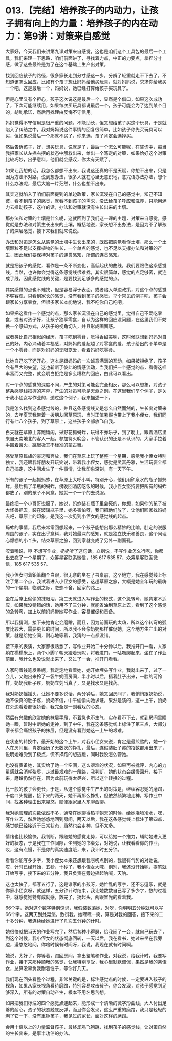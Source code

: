 # 013.【完结】培养孩子的内动力，让孩子拥有向上的力量：培养孩子的内在动力：第9讲：对策来自感觉

大家好，今天我们来讲第九课对策来自感觉，这也是咱们这个工具包的最后一个工具，我们来理一下思路，咱们前面讲了，寻找着力点，中正的力要点，拿捏分寸感，做了这些最终是为了在这个基础上生产出对策。

找到回应孩子的路径，很多家长走到分寸感这一步，分辨了轻重就走不下去了，不知道该怎么回应，比如有个孩子想让妈妈给他买玩具，就对妈妈说，求求你给我买一个吧，这是最后一个，妈妈说，她已经打算给孩子买玩具了。

但是心里又有个担心，孩子这次说这是最后一个，显然是个借口，如果这次成功了，下次可能继续用，如果每次买玩具都说最后一个，孩子可能会为了达到某个目的，胡乱承诺，然后再找理由反悔不守信用。

妈妈觉得不守信用是很严重的问题，不能助长，但又想给孩子买这个玩具，于是就陷入了纠结之中，我对妈妈说这件事情的回复很简单，比如孩子你先买玩具可以买，但如果说最后一个那就不买了，你来选，孩子肯定会选择买。

然后告诉孩子，好，想买玩具，说就是了，最后一个怎么可能呢，在咨询中，每当我把家长从左摇右摆的状态中解救出来，给出一个笃定的对策，如果恰好这个对策比较巧妙，出乎意料，他们就会感叹，你太有天赋了。

如果让我想的话，我怎么都想不出来，我说这还真的不是天赋，你想不出来，只是因为方法不对路，说到想办法，很多人就在心里无意识地，念咒语办法办法，想个什么办法呢，最后大脑一片茫然，什么也想不出来。

其实这就陷入了咱们前面提到的单边政策，家长沉浸在自己的感觉中，知己不知彼，看不到孩子的感觉，就看不到孩子的需求，没法给孩子呼应和滋养，只能用满力去推动孩子，这样的话，办法和对策就没有生长出来的土壤。

那办法和对策的土壤是什么呢，这就回到了我们这一课的主题，对策来自感觉，感觉就是办法和对策生长出来的土壤，概括地说，家长想不出办法，是因为不了解孩子的深层感觉，接下来我们就来说说。

办法和对策是怎么从感觉的土壤中生长出来的，既然把感觉看作土壤，那么一个土壤颗粒不足以支撑植物的生长，一个单点的感觉，也不足以支撑办法和对策的产生，因此我们要保持对孩子的连贯感知，所谓的连贯感知。

就是把孩子的感觉，看作是一条不断变化，高低起伏的曲线，我们要跟住这条感觉线，当然，也许你会觉得这条感觉线很难找，其实很简单，感觉的点足够密，就连成了线，因此感觉线的关键，是要找到足够多的感觉的点。

其实感觉的点也不难找，但是容易浮于表面，或者陷入单边政策，对这个点的感觉不够客观，只看到家长的感觉，没有看到孩子的感觉，举个常见的例子吧，孩子会跟家长分享零食，但很多家长本能地说，我不吃你自己吃吧。

如果把这看作一个感觉的点，那么家长沉浸在自己的感觉里，觉得自己不爱吃零食，或者对孩子好，让孩子独享零食，自认为这样的回应没问题，在这里我们不妨换一个感知方式，从孩子的视角切入，并且形成画面感。

或者类比自己相似的经历，孩子吃到零食，觉得香甜美味，这时候联想到妈妈对自己的好，内心涌动着幸福感，对妈妈的爱超越了对零食的爱，孩子给出的不单单是一个小零食，而是对妈妈的无限宠爱，看着妈妈吃零食。

比她自己吃了还开心，这本是跟妈妈的一次诚意满满的互动，如果被拒绝了，孩子会有巨大的失望，这也斩断了彼此的情感流动，当我们把一个感觉的点，看得这样丰富而又完整，就会明白拒绝是多么糟糕的回应，由此可以看出。

对一个点的感觉的深度不同，产生的对策可能会完全相反，那么可以想象，对孩子整条感觉线把握的差异，产生的对策可能是天淵之别，在这里我们举个例子，是关于我小侄女写作业的，透过这个例子，我来描述一下。

我是怎么找到这条感觉线的，并且这条感觉线又是怎么自然而然的，生长出对策来的，去年夏天我带着一拨朋友回草原玩，当时正值暑假也带上了我小侄女，我们同行有七八个孩子，到了草原上，这些孩子全部放飞自我。

白天就在草原上奔跑嬉闹，采野花抓蚂蚱，玩得不亦乐乎，到了晚上，跟着酒店里来自天南地北的客人一起，参加篝火晚会，不管认识的还是不认识的，大家手拉着手围着篝火，跳起极其不标准的蒙古舞。

感受草原民族的豪迈和奔放，我们在草原上玩了整整一个星期，感觉我小侄女特别独立，我还跟我好朋友开玩笑说，带着我小侄女，感觉是灵富丹雅，生活玩耍全都自己搞定，这中间发生了一件事情，让我印象深刻，有一天下午。

所有的孩子一起抓蚂蚱，在草原上大呼小叫，特别开心，他们用矿泉水的瓶子抓蚂蚱，最后抓了半瓶的蚂蚱，傍晚回酒店吃饭的时候，我小侄女坚持要把所有的蚂蚱都放了，别的孩子不同意，她就一个一个的去说服。

最终把一个小哥哥说服了，她说，蚂蚱装在瓶子里会死的，你想，如果你的孩子被大怪兽抓去，装在玻璃瓶子里，她多害怕呀，我们把他们放了，让他们回家找妈妈去吧，草原上的印象，是我这一次见到小侄女的感觉线的起点。

蚂蚱的事情，我后来常常回想起来，一个孩子能想出那么精妙的比喻，肚定的说服周围的孩子，实在出乎意料，我对她最深的感知，就是独立快乐和善良，这个同理心爆棚的小丫头，结束草原之旅，回到家就变成了另外一副面孔。

咬着嘴说，哼 不想写作业，奶奶听了这句话，立刻说，不写作业怎么行呢，你都出去疯了一个星期了，众筹星客联系微信，185 617 535 57，众筹星客联系微信，185 617 535 57。

我小侄女叼着鉛筆翻个白眼，很无奈的坐在了书桌前，这个地方，我在感觉线上标注了第二个点，我试着进入小侄女的感受，这趟草原之旅，大概是她全年玩的最嗨的一个星期，临别之际，恋恋不舍，回家的路上。

坐在后座上偷偷的抹眼泪，第二天就进入写作业的模式，这个急转弯，她肯定不适应，如果我没猜错的话，她用不了三分钟，就能省油到草原上去，看到了这个感觉的急转弯，加上以前妈妈带她写作业，容易催促和责备。

所以我猜测，接下来她肯定会磨蹭，而且，因为前面玩的太嗨，所以这个转弯的弧度比较大，需要更长的时间，所以我不会像奶奶那样催促她，这个地方生产出的对策，就是给她空间，耐心地等着，我猜的一点都没错。

接下来的表演，大家都很熟悉了，写作业开始二十分钟以后，我推开门一看，人家躺在榻榻米上，两个小脚丫朝天蹬着玩呢，将我进门，一咕噜爬起来，坐在了作业前面，我什么也没说就出来了，又过了一会，推开门看看。

人家叼着钱笔发呆呢，我定定地看着她，她开始埋头写作业，我就出来了，过了一会儿，又跑出来拎了一袋牛奶回房间，半小时以后，捂着肚子出来，一脸的可怜样，奶奶我肚子疼，奶奶立刻当真了，又是找水又是找药。

我对奶奶摇摇头，让她不要多说话，两分钟后，她又回房间了，我悄悄跟奶奶说，她不像真的肚子疼，奶奶不信，中午偷偷向她求证，果然是装的，这一上午，奶奶在旁边看着都很娇着，我完全是一副看戏的心态。

然后有兴趣的欣赏她的抹层手段，不着急也不生气，实在看不下去，就到房间里瞄她一眼，暂时中断她的走神，到了中午，我在这条感觉线上标注了第三点，大部分家长都会痛恨孩子的抹层，但是没有看到她这一上午的艰难。

在状态的转换中，最开始的这个上午，对我小侄女来说，肯定是最煎熬的，她一个人在房间里，肯定经历了无数次的挣扎，最后，连假装肚子疼的招数都用出来了，说明她难受到了极点，慌不择路的想逃跑，同时我没怎么管她。

也没有责备她，其实给了她一个空间，这么艰难的状况，如果再被批评，内心的力量感就会消耗殆尽，走过最艰难的一段路，我判断，她的状态会缓慢回升，接下来，磨蹭仍然存在，因为此前玩得太尽兴，所以这个转换的过程。

比一般的孩子会更长，于是，从这个感觉中生产出的对策是，继续容忍她的磨蹭，十度口头提醒，接下来的两天，她不再那么挣扎，但依然频繁地走神，写作业中间，找各种理由出来晃悠，顺便跟家里人东聊西聊。

我对她管理的次数依然不多，通常在她聊得热乎朝天的时候，给她浇喷冷水，嘿，写作业去，然后她悠悠地回到房间，两天以后，我在这条感觉线上标注了第四点，感觉她已经接近于日常状态，虽然也会走神，但不太多。

情绪也比较愉快，我判断，跟随她的感觉走势，可以给她一个推力，辅助她进入更好的状态，于是我在工作间隙，坐到她的书桌旁，对她说，让我看看你的作业，哎，这有点慢，不是你的真实速度哦，来，我计时五分钟。

看看你能写多少字，我小侄女本来还想跟我唠叨点别的，我很有气势的对她说，哎，计时已经开始，五秒，十秒了，我小侄女大喊，别别，我还没开始呢，提笔就开始写字，接下来的五分钟，我只负责在旁边摇起呐喊，天呐。

这也太快了，都写五行了，这是谁家的小孩呀，她忙乱的写字，还不忘逗乐，就是你家小侄女呀，就这样，五分钟计时结束，我让她数数自己写了多少字，数的过程中，就感觉她特有成就感，数完了，扬起头，两眼冒光的看着我。

66个字，她对这个数字特别惊讶，我假装数落她，对呀，你明明五分钟就可以写66个字，这两天到处晃悠，敷衍我，她嘿嘿一笑，算是对我的回答，接下来的二十多分钟，我连续给她进行了几次五分钟的计时。

她很快就把当天的作业写完了，然后各种小得瑟，给我闹了一会，就自己玩去了，到这个时候，我小侄女的状态彻底回转，一天以后，我在看书，她过来坐在我旁边，漫悠悠地问，你啥时候有时间呀，我说，我现在就有时间啊。

她说，太好了，你等着，跑回房间，拿出鉴笔和作业，对我说，给我计时，我要写作业，接下来那种顺畅的感觉，让我特别享受，我心里默默调侃，果然是我的亲侄女，总算没辜负我耐着性子，等你好几天。

我们现在回头看整个过程，非常关键的是，标注感觉点的时候，一定要进入孩子的视角，如果从家长视角看待磨蹭，特别容易攻击孩子，你会发现，对孩子感觉到足够深入，所有的对策自动产生，根本不用名思苦想。

如果把我们标注的四个感觉点连起来，能形成一个清晰的微字形曲线，大人付出足够的耐心，孩子的状态触底反弹，而且你会发现，这么严重的磨蹭，我只是轻轻的剥了它一下，没有重锤孩子，我见过的家长，面对这样的磨蹭。

会用十倍以上的力量监督孩子，最终却鸡飞狗跳，找到孩子的感觉线，让对策自然的生长出来，是事半功倍的办法。